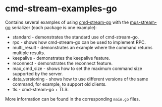 # cmd-stream-examples-go
Contains several examples of using [cmd-stream-go](https://github.com/cmd-stream/cmd-stream-go)
with the [mus-stream-go](https://github.com/mus-format/mus-stream-go) 
serializer (each package is one example):
- standard - demonstrates the standard use of cmd-stream-go.
- rpc - shows how cmd-stream-go can be used to implement RPC.
- multi_result - demonstrates an example where the command returns multiple 
  results.
- keepalive - demonstrates the keepalive feature.
- reconnect - demonstrates the reconnect feature.
- max_cmd_size - shows how to set the maximum command size supported by the 
  server.
- data_versioning - shows how to use different versions of the same command, for
  example, to support old clients.
- tls - cmd-stream-go + TLS.

More information can be found in the corresponding `main.go` files.